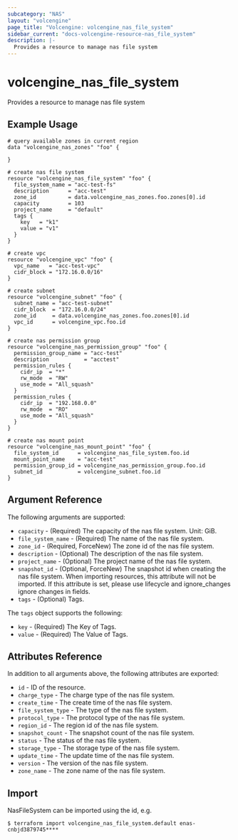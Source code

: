 ```yaml
---
subcategory: "NAS"
layout: "volcengine"
page_title: "Volcengine: volcengine_nas_file_system"
sidebar_current: "docs-volcengine-resource-nas_file_system"
description: |-
  Provides a resource to manage nas file system
---
```

# volcengine_nas_file_system
Provides a resource to manage nas file system
## Example Usage
```hcl
# query available zones in current region
data "volcengine_nas_zones" "foo" {

}

# create nas file system
resource "volcengine_nas_file_system" "foo" {
  file_system_name = "acc-test-fs"
  description      = "acc-test"
  zone_id          = data.volcengine_nas_zones.foo.zones[0].id
  capacity         = 103
  project_name     = "default"
  tags {
    key   = "k1"
    value = "v1"
  }
}

# create vpc
resource "volcengine_vpc" "foo" {
  vpc_name   = "acc-test-vpc"
  cidr_block = "172.16.0.0/16"
}

# create subnet
resource "volcengine_subnet" "foo" {
  subnet_name = "acc-test-subnet"
  cidr_block  = "172.16.0.0/24"
  zone_id     = data.volcengine_nas_zones.foo.zones[0].id
  vpc_id      = volcengine_vpc.foo.id
}

# create nas permission group
resource "volcengine_nas_permission_group" "foo" {
  permission_group_name = "acc-test"
  description           = "acctest"
  permission_rules {
    cidr_ip  = "*"
    rw_mode  = "RW"
    use_mode = "All_squash"
  }
  permission_rules {
    cidr_ip  = "192.168.0.0"
    rw_mode  = "RO"
    use_mode = "All_squash"
  }
}

# create nas mount point
resource "volcengine_nas_mount_point" "foo" {
  file_system_id      = volcengine_nas_file_system.foo.id
  mount_point_name    = "acc-test"
  permission_group_id = volcengine_nas_permission_group.foo.id
  subnet_id           = volcengine_subnet.foo.id
}
```
## Argument Reference
The following arguments are supported:
* `capacity` - (Required) The capacity of the nas file system. Unit: GiB.
* `file_system_name` - (Required) The name of the nas file system.
* `zone_id` - (Required, ForceNew) The zone id of the nas file system.
* `description` - (Optional) The description of the nas file system.
* `project_name` - (Optional) The project name of the nas file system.
* `snapshot_id` - (Optional, ForceNew) The snapshot id when creating the nas file system. When importing resources, this attribute will not be imported. If this attribute is set, please use lifecycle and ignore_changes ignore changes in fields.
* `tags` - (Optional) Tags.

The `tags` object supports the following:

* `key` - (Required) The Key of Tags.
* `value` - (Required) The Value of Tags.

## Attributes Reference
In addition to all arguments above, the following attributes are exported:
* `id` - ID of the resource.
* `charge_type` - The charge type of the nas file system.
* `create_time` - The create time of the nas file system.
* `file_system_type` - The type of the nas file system.
* `protocol_type` - The protocol type of the nas file system.
* `region_id` - The region id of the nas file system.
* `snapshot_count` - The snapshot count of the nas file system.
* `status` - The status of the nas file system.
* `storage_type` - The storage type of the nas file system.
* `update_time` - The update time of the nas file system.
* `version` - The version of the nas file system.
* `zone_name` - The zone name of the nas file system.


## Import
NasFileSystem can be imported using the id, e.g.
```
$ terraform import volcengine_nas_file_system.default enas-cnbjd3879745****
```

